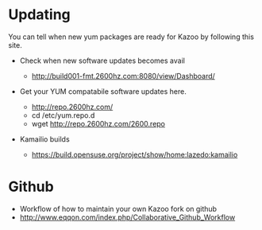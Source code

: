 # Updating

You can tell when new yum packages are ready for Kazoo by following this site.

* Check when new software updates becomes avail
  * http://build001-fmt.2600hz.com:8080/view/Dashboard/

* Get your YUM compatabile software updates here.
  * http://repo.2600hz.com/
  * cd /etc/yum.repo.d
  * wget http://repo.2600hz.com/2600.repo

* Kamailio builds
  * https://build.opensuse.org/project/show/home:lazedo:kamailio

# Github
* Workflow of how to maintain your own Kazoo fork on github
* http://www.eqqon.com/index.php/Collaborative_Github_Workflow
